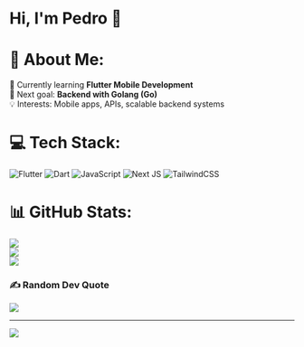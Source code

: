 # Hi, I'm Pedro 👋

# 💫 About Me:
🌱 Currently learning **Flutter Mobile Development**  <br>🚀 Next goal: **Backend with Golang (Go)**  <br>💡 Interests: Mobile apps, APIs, scalable backend systems  


# 💻 Tech Stack:
![Flutter](https://img.shields.io/badge/Flutter-%2302569B.svg?style=for-the-badge&logo=Flutter&logoColor=white) ![Dart](https://img.shields.io/badge/dart-%230175C2.svg?style=for-the-badge&logo=dart&logoColor=white) ![JavaScript](https://img.shields.io/badge/javascript-%23323330.svg?style=for-the-badge&logo=javascript&logoColor=%23F7DF1E) ![Next JS](https://img.shields.io/badge/Next-black?style=for-the-badge&logo=next.js&logoColor=white) ![TailwindCSS](https://img.shields.io/badge/tailwindcss-%2338B2AC.svg?style=for-the-badge&logo=tailwind-css&logoColor=white)
# 📊 GitHub Stats:
![](https://github-readme-stats.vercel.app/api?username=PedroFranca404&theme=dark&hide_border=false&include_all_commits=false&count_private=true)<br/>
![](https://nirzak-streak-stats.vercel.app/?user=PedroFranca404&theme=dark&hide_border=false)<br/>
![](https://github-readme-stats.vercel.app/api/top-langs/?username=PedroFranca404&theme=dark&hide_border=false&include_all_commits=false&count_private=true&layout=compact)

### ✍️ Random Dev Quote
![](https://quotes-github-readme.vercel.app/api?type=horizontal&theme=radical)

---
[![](https://visitcount.itsvg.in/api?id=PedroFranca404&icon=0&color=0)](https://visitcount.itsvg.in)

<!-- Proudly created with GPRM ( https://gprm.itsvg.in ) -->
